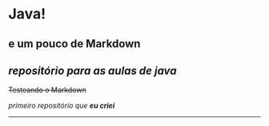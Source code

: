 # Java!
## e um pouco de Markdown
 *repositório para as aulas de **java***
 ---
 ~~Testeando o Markdown~~

 _primeiro repositório que __eu criei___
***

